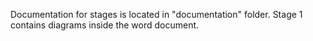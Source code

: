 Documentation for stages is located in "documentation" folder. Stage 1 contains diagrams inside the word document.